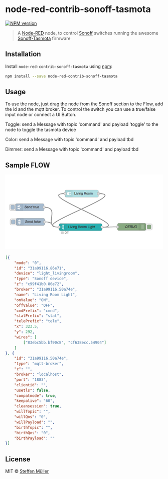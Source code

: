 # node-red-contrib-sonoff-tasmota

[![NPM version][npm-image]][npm-url]

> A [Node-RED](https://nodered.org) node, to control [Sonoff](https://www.itead.cc/) switches running the awesome [Sonoff-Tasmota](https://github.com/arendst/Sonoff-Tasmota) firmware

## Installation

Install `node-red-contrib-sonoff-tasmota` using [npm](https://www.npmjs.com/):

```bash
npm install --save node-red-contrib-sonoff-tasmota
```

## Usage

To use the node, just drag the node from the Sonoff section to the Flow, add the id and the mqtt broker. 
To control the switch you can use a true/false input node or connect a UI Button.

Toggle:
send a Message with topic 'command' and payload 'toggle' to the node to toggle the tasmota device

Color:
send a Message with topic 'command' and payload tbd

Dimmer:
send a Message with topic 'command' and payload tbd


## Sample FLOW

![Sample Flow](/media/flow.png?raw=true)

```json
[{
    "mode": "0",
    "id": "31a99116.86e71",
    "device": "light_livingroom",
    "type": "Sonoff device",
    "z": "c99f41b0.86e72",
    "broker": "31a99116.50a74e",
    "name": "Living Room Light",
    "onValue": "ON",
    "offValue": "OFF",
    "cmdPrefix": "cmnd",
    "statPrefix": "stat",
    "telePrefix": "tele",
    "x": 323.5,
    "y": 292,
    "wires": [
        ["83ebc5bb.bf90c8", "cf638ecc.54904"]
    ]
}, {
    "id": "31a99116.50a74e",
    "type": "mqtt-broker",
    "z": "",
    "broker": "localhost",
    "port": "1883",
    "clientid": "",
    "usetls": false,
    "compatmode": true,
    "keepalive": "60",
    "cleansession": true,
    "willTopic": "",
    "willQos": "0",
    "willPayload": "",
    "birthTopic": "",
    "birthQos": "0",
    "birthPayload": ""
}]
```

## License

MIT © [Steffen Müller](http://steffen.io)

[npm-url]: https://npmjs.org/package/node-red-contrib-sonoff-tasmota
[npm-image]: https://badge.fury.io/js/node-red-contrib-sonoff-tasmota.svg
